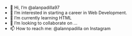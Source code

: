 - 👋 Hi, I’m @alanpadilla97
- 👀 I’m interested in starting a career in Web Development.
- 🌱 I’m currently learning HTML 
- 💞️ I’m looking to collaborate on ...
- 📫 How to reach me: @alannpadilla on Instagram

<!---
alanpadilla97/alanpadilla97 is a ✨ special ✨ repository because its `README.md` (this file) appears on your GitHub profile.
You can click the Preview link to take a look at your changes.
--->

